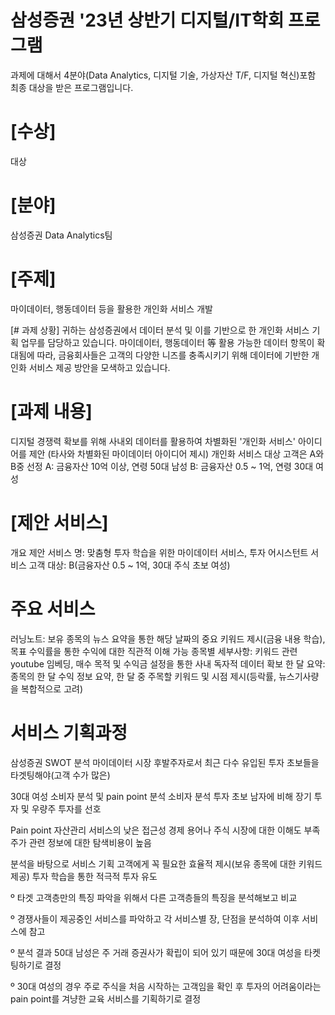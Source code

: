 # 삼성증권 '23년 상반기 디지털/IT학회 프로그램
과제에 대해서 4분야(Data Analytics, 디지털 기술, 가상자산 T/F, 디지털 혁신)포함 최종 대상을 받은 프로그램입니다.


# [수상]
대상


# [분야]
삼성증권 Data Analytics팀


# [주제]
마이데이터, 행동데이터 등을 활용한 개인화 서비스 개발


[# 과제 상황]
귀하는 삼성증권에서 데이터 분석 및 이를 기반으로 한 개인화 서비스 기획 업무를 담당하고 있습니다. 마이데이터, 행동데이터 等 활용 가능한 데이터 항목이 확대됨에 따라, 금융회사들은 고객의 다양한 니즈를 충족시키기 위해 데이터에 기반한 개인화 서비스 제공 방안을 모색하고 있습니다.


# [과제 내용]
디지털 경쟁력 확보를 위해 사내외 데이터를 활용하여 차별화된 '개인화 서비스' 아이디어를 제안 (타사와 차별화된 마이데이터 아이디어 제시)
개인화 서비스 대상 고객은 A와 B중 선정
A: 금융자산 10억 이상, 연령 50대 남성
B: 금융자산 0.5 ~ 1억, 연령 30대 여성

# [제안 서비스]
개요
제안 서비스 명: 맞춤형 투자 학습을 위한 마이데이터 서비스, 투자 어시스턴트
서비스 고객 대상: B(금융자산 0.5 ~ 1억, 30대 주식 초보 여성)

# 주요 서비스
러닝노트: 보유 종목의 뉴스 요약을 통한 해당 날짜의 중요 키워드 제시(금융 내용 학습), 목표 수익률을 통한 수익에 대한 직관적 이해 가능
종목별 세부사항: 키워드 관련 youtube 임베딩, 매수 목적 및 수익금 설정을 통한 사내 독자적 데이터 확보
한 달 요약: 종목의 한 달 수익 정보 요약, 한 달 중 주목할 키워드 및 시점 제시(등락률, 뉴스기사량을 복합적으로 고려)

# 서비스 기획과정
삼성증권 SWOT 분석
마이데이터 시장 후발주자로서 최근 다수 유입된 투자 초보들을 타겟팅해야(고객 수가 많은)

30대 여성 소비자 분석 및 pain point 분석
소비자 분석
투자 초보
남자에 비해 장기 투자 및 우량주 투자를 선호

Pain point
자산관리 서비스의 낮은 접근성
경제 용어나 주식 시장에 대한 이해도 부족
주가 관련 정보에 대한 탐색비용이 높음

분석을 바탕으로 서비스 기획
고객에게 꼭 필요한 효율적 제시(보유 종목에 대한 키워드 제공)
투자 학습을 통한 적극적 투자 유도

º 타겟 고객층만의 특징 파악을 위해서 다른 고객층들의 특징을 분석해보고 비교

º 경쟁사들이 제공중인 서비스를 파악하고 각 서비스별 장, 단점을 분석하여 이후 서비스에 참고

º 분석 결과 50대 남성은 주 거래 증권사가 확립이 되어 있기 때문에 30대 여성을 타켓팅하기로 결정

º 30대 여성의 경우 주로 주식을 처음 시작하는 고객임을 확인 후 투자의 어려움이라는 pain point를 겨냥한 교육 서비스를 기획하기로 결정


